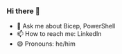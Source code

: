 ### Hi there 👋

- 💬 Ask me about Bicep, PowerShell
- 📫 How to reach me: LinkedIn
- 😄 Pronouns: he/him
